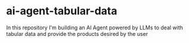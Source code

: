 # ai-agent-tabular-data
In this repository I'm building an AI Agent powered by LLMs to deal with tabular data and provide the products desired by the user
